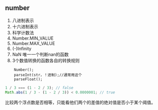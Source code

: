 ## number

1. 八进制表示
2. 十六进制表示
3. 科学计数法
4. Number.MIN_VALUE
5. Number.MAX_VALUE
6. (-)Infinity
7. NaN  唯一一个判断nan的函数
8. 3个数值转换的函数各自的转换规则

```
	Number();
	parseInt(str，！进制);//通常用这个
	parseFloat();
```

~~~js
1 / 3 === (1 - 2 / 3); // false
Math.abs(1 / 3 - (1 - 2 / 3)) < 0.0000001; // true
~~~

比较两个浮点数是否相等，只能看他们两个的差值的绝对值是否小于某个阈值。

